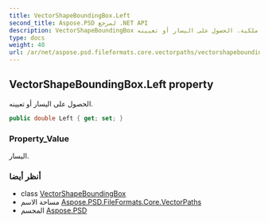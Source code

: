 ```yaml
---
title: VectorShapeBoundingBox.Left
second_title: Aspose.PSD لمرجع .NET API
description: VectorShapeBoundingBox ملكية. الحصول على اليسار أو تعيينه.
type: docs
weight: 40
url: /ar/net/aspose.psd.fileformats.core.vectorpaths/vectorshapeboundingbox/left/
---
```

## VectorShapeBoundingBox.Left property

الحصول على اليسار أو تعيينه.

```csharp
public double Left { get; set; }
```

### Property_Value

اليسار.

### أنظر أيضا

* class [VectorShapeBoundingBox](../)
* مساحة الاسم [Aspose.PSD.FileFormats.Core.VectorPaths](../../vectorshapeboundingbox/)
* المجسم [Aspose.PSD](../../../)


